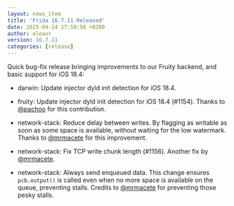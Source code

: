 ```yaml
---
layout: news_item
title: 'Frida 16.7.11 Released'
date: 2025-04-14 17:59:58 +0200
author: oleavr
version: 16.7.11
categories: [release]
---
```


Quick bug-fix release bringing improvements to our Fruity backend, and basic
support for iOS 18.4:

- darwin: Update injector dyld init detection for iOS 18.4.

- fruity: Update injector dyld init detection for iOS 18.4 (#1154). Thanks to
  [@pachoo][] for this contribution.

- network-stack: Reduce delay between writes. By flagging as writable as
  soon as some space is available, without waiting for the low watermark.
  Thanks to [@mrmacete][] for this improvement.

- network-stack: Fix TCP write chunk length (#1156). Another fix by
  [@mrmacete][].

- network-stack: Always send enqueued data. This change ensures `pcb.output()`
  is called even when no more space is available on the queue, preventing stalls.
  Credits to [@mrmacete][] for preventing those pesky stalls.

[@mrmacete]: https://twitter.com/bezjaje
[@pachoo]: https://github.com/pachoo
